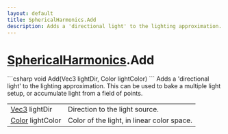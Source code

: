 ```yaml
---
layout: default
title: SphericalHarmonics.Add
description: Adds a 'directional light' to the lighting approximation. This can be used to bake a multiple light setup, or accumulate light from a field of points.
---
```

# [SphericalHarmonics]({{site.url}}/Pages/StereoKit/SphericalHarmonics.html).Add

<div class='signature' markdown='1'>
```csharp
void Add(Vec3 lightDir, Color lightColor)
```
Adds a 'directional light' to the lighting approximation.
This can be used to bake a multiple light setup, or accumulate
light from a field of points.
</div>

|  |  |
|--|--|
|[Vec3]({{site.url}}/Pages/StereoKit/Vec3.html) lightDir|Direction to the light source.|
|[Color]({{site.url}}/Pages/StereoKit/Color.html) lightColor|Color of the light, in linear color             space.|





